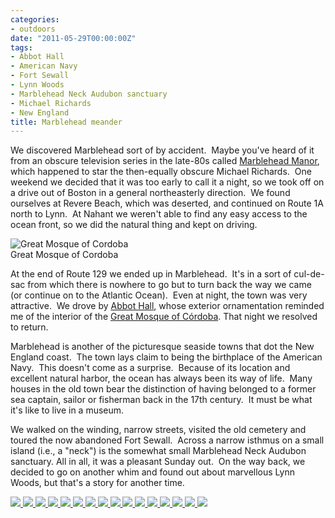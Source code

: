 ```yaml
---
categories:
- outdoors
date: "2011-05-29T00:00:00Z"
tags:
- Abbot Hall
- American Navy
- Fort Sewall
- Lynn Woods
- Marblehead Neck Audubon sanctuary
- Michael Richards
- New England
title: Marblehead meander
---
```

We discovered Marblehead sort of by accident.  Maybe you've heard of it from an obscure television series in the late-80s called [Marblehead Manor](http://en.wikipedia.org/wiki/Marblehead_Manor), which happened to star the then-equally obscure Michael Richards.  One weekend we decided that it was too early to call it a night, so we took off on a drive out of Boston in a general northeasterly direction.  We found ourselves at Revere Beach, which was deserted, and continued on Route 1A north to Lynn.  At Nahant we weren't able to find any easy access to the ocean front, so we did the natural thing and kept on driving.

<img src="http://yentran.isamonkey.org/gallery/images/CordobaGreatMosque-300x223.jpg" alt="Great Mosque of Cordoba" />
<figcaption>Great Mosque of Cordoba</figcaption>

At the end of Route 129 we ended up in Marblehead.  It's in a sort of cul-de-sac from which there is nowhere to go but to turn back the way we came (or continue on to the Atlantic Ocean).  Even at night, the town was very attractive.  We drove by [Abbot Hall](http://en.wikipedia.org/wiki/Abbot_Hall_(Marblehead,_Massachusetts)), whose exterior ornamentation reminded me of the interior of the [Great Mosque of Córdoba](http://en.wikipedia.org/wiki/Cathedral%E2%80%93Mosque_of_C%C3%B3rdoba). That night we resolved to return.

Marblehead is another of the picturesque seaside towns that dot the New England coast.  The town lays claim to being the birthplace of the American Navy.  This doesn't come as a surprise.  Because of its location and excellent natural harbor, the ocean has always been its way of life.  Many houses in the old town bear the distinction of having belonged to a former sea captain, sailor or fisherman back in the 17th century.  It must be what it's like to live in a museum.

We walked on the winding, narrow streets, visited the old cemetery and toured the now abandoned Fort Sewall.  Across a narrow isthmus on a small island (i.e., a "neck") is the somewhat small Marblehead Neck Audubon sanctuary. All in all, it was a pleasant Sunday out.  On the way back, we decided to go on another whim and found out about marvellous Lynn Woods, but that's a story for another time.

<!-- Darkbox -->
<div class="darkbox">
<a href="http://yentran.isamonkey.org/gallery/marblehead/dsc_0001.jpg" data-darkbox="marblehead">
  <img src="http://yentran.isamonkey.org/gallery/marblehead/thumbs/dsc_0001.jpg" />
</a>
<a href="http://yentran.isamonkey.org/gallery/marblehead/dsc_0003.jpg" data-darkbox="marblehead">
  <img src="http://yentran.isamonkey.org/gallery/marblehead/thumbs/dsc_0003.jpg" />
</a>
<a href="http://yentran.isamonkey.org/gallery/marblehead/dsc_0004.jpg" data-darkbox="marblehead">
  <img src="http://yentran.isamonkey.org/gallery/marblehead/thumbs/dsc_0004.jpg" />
</a>
<a href="http://yentran.isamonkey.org/gallery/marblehead/dsc_0014.jpg" data-darkbox="marblehead">
  <img src="http://yentran.isamonkey.org/gallery/marblehead/thumbs/dsc_0014.jpg" />
</a>
<a href="http://yentran.isamonkey.org/gallery/marblehead/dsc_0017.jpg" data-darkbox="marblehead">
  <img src="http://yentran.isamonkey.org/gallery/marblehead/thumbs/dsc_0017.jpg" />
</a>
<a href="http://yentran.isamonkey.org/gallery/marblehead/dsc_0023.jpg" data-darkbox="marblehead">
  <img src="http://yentran.isamonkey.org/gallery/marblehead/thumbs/dsc_0023.jpg" />
</a>
<a href="http://yentran.isamonkey.org/gallery/marblehead/dsc_6115.jpg" data-darkbox="marblehead">
  <img src="http://yentran.isamonkey.org/gallery/marblehead/thumbs/dsc_6115.jpg" />
</a>
<a href="http://yentran.isamonkey.org/gallery/marblehead/dsc_6118.jpg" data-darkbox="marblehead">
  <img src="http://yentran.isamonkey.org/gallery/marblehead/thumbs/dsc_6118.jpg" />
</a>
<a href="http://yentran.isamonkey.org/gallery/marblehead/dsc_6119.jpg" data-darkbox="marblehead">
  <img src="http://yentran.isamonkey.org/gallery/marblehead/thumbs/dsc_6119.jpg" />
</a>
<a href="http://yentran.isamonkey.org/gallery/marblehead/dsc_6126.jpg" data-darkbox="marblehead">
  <img src="http://yentran.isamonkey.org/gallery/marblehead/thumbs/dsc_6126.jpg" />
</a>
<a href="http://yentran.isamonkey.org/gallery/marblehead/dsc_6134.jpg" data-darkbox="marblehead">
  <img src="http://yentran.isamonkey.org/gallery/marblehead/thumbs/dsc_6134.jpg" />
</a>
<a href="http://yentran.isamonkey.org/gallery/marblehead/dsc_6137.jpg" data-darkbox="marblehead">
  <img src="http://yentran.isamonkey.org/gallery/marblehead/thumbs/dsc_6137.jpg" />
</a>
<a href="http://yentran.isamonkey.org/gallery/marblehead/dsc_6142.jpg" data-darkbox="marblehead">
  <img src="http://yentran.isamonkey.org/gallery/marblehead/thumbs/dsc_6142.jpg" />
</a>
<a href="http://yentran.isamonkey.org/gallery/marblehead/dsc_6145.jpg" data-darkbox="marblehead">
  <img src="http://yentran.isamonkey.org/gallery/marblehead/thumbs/dsc_6145.jpg" />
</a>
<a href="http://yentran.isamonkey.org/gallery/marblehead/dsc_6147.jpg" data-darkbox="marblehead">
  <img src="http://yentran.isamonkey.org/gallery/marblehead/thumbs/dsc_6147.jpg" />
</a>
<a href="http://yentran.isamonkey.org/gallery/marblehead/dsc_6149.jpg" data-darkbox="marblehead">
  <img src="http://yentran.isamonkey.org/gallery/marblehead/thumbs/dsc_6149.jpg" />
</a>

</div>
<!-- End darkbox -->